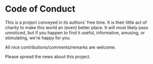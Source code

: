 # Code of Conduct

This is a project conveyed in its authors' free time. It is their little
act of charity to make this world an (even) better place.
It will most likely pass unnoticed, but if you happen to find it useful,
informative, amusing, or stimulating, we're happy for you.

All nice contributions/comments/remarks are welcome.

Please spread the news about this project.
